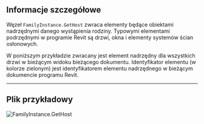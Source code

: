 ## Informacje szczegółowe
Węzeł `FamilyInstance.GetHost` zwraca elementy będące obiektami nadrzędnymi danego wystąpienia rodziny. Typowymi elementami podrzędnymi w programie Revit są drzwi, okna i elementy systemów ścian osłonowych.

W poniższym przykładzie zwracany jest element nadrzędny dla wszystkich drzwi w bieżącym widoku bieżącego dokumentu. Identyfikator elementu (w kolorze zielonym) jest identyfikatorem elementu nadrzędnego w bieżącym dokumencie programu Revit.
___
## Plik przykładowy

![FamilyInstance.GetHost](./Revit.Elements.FamilyInstance.GetHost_img.jpg)
